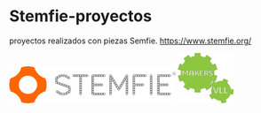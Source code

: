 # Stemfie-proyectos
 proyectos realizados con piezas Semfie. https://www.stemfie.org/


<img src="Stemfie_Motorizado/Imagenes/LogoSTEMFIE.png" width="300" />          							<img src="Stemfie_Motorizado/Imagenes/LogoV9.jpg" width="100" /> 